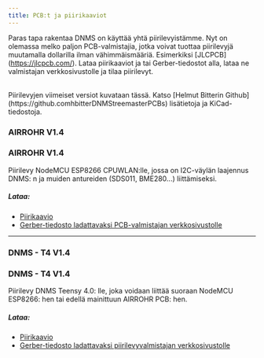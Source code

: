 ```yaml
---
title: PCB:t ja piirikaaviot
---
```


Paras tapa rakentaa DNMS on käyttää yhtä piirilevyistämme.
Nyt on olemassa melko paljon PCB-valmistajia, jotka voivat tuottaa piirilevyjä muutamalla dollarilla ilman vähimmäismääriä. Esimerkiksi [JLCPCB] (https://jlcpcb.com/).
Lataa piirikaaviot ja tai Gerber-tiedostot alla, lataa ne valmistajan verkkosivustolle ja tilaa piirilevyt.

<br>
Piirilevyjen viimeiset versiot kuvataan tässä. Katso [Helmut Bitterin Github](https://github.comhbitterDNMStreemasterPCBs) lisätietoja ja KiCad-tiedostoja.

### AIRROHR V1.4
### AIRROHR V1.4
Piirilevy NodeMCU ESP8266 CPUWLAN:lle, jossa on I2C-väylän laajennus DNMS: n ja muiden antureiden (SDS011, BME280...) liittämiseksi.


##### Lataa:
* [Piirikaavio](..docsdnmsairrohr-PCB-circuit-diagram.pdf)
* [Gerber-tiedosto ladattavaksi PCB-valmistajan verkkosivustolle](../docs/dnms/airrohr-PCB-circuit-diagram-gerber.zip)

---

### DNMS - T4 V1.4
### DNMS - T4 V1.4
Piirilevy DNMS Teensy 4.0: lle, joka voidaan liittää suoraan NodeMCU ESP8266: hen tai edellä mainittuun AIRROHR PCB: hen.


##### Lataa:
* [Piirikaavio](..docsdnmsdnms-noise-measuring-teensy-40-circuit-diagram.pdf)
* [Gerber-tiedosto ladattavaksi piirilevyvalmistajan verkkosivustolle](..docsdnmsdnms-noise-measuring-teensy-40-circuit-gerber.zip)

